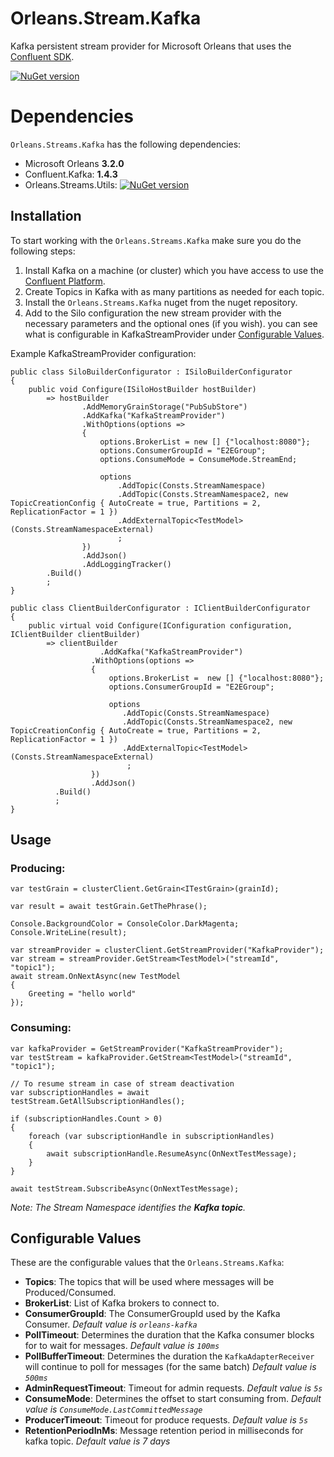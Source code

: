 # Orleans.Stream.Kafka
Kafka persistent stream provider for Microsoft Orleans that uses the [Confluent SDK](https://github.com/confluentinc/confluent-kafka-dotnet).

[![NuGet version](https://badge.fury.io/nu/orleans.streams.kafka.svg)](https://badge.fury.io/nu/orleans.streams.kafka)

# Dependencies
`Orleans.Streams.Kafka` has the following dependencies:
* Microsoft Orleans **3.2.0**
* Confluent.Kafka: **1.4.3**
* Orleans.Streams.Utils: [![NuGet version](https://badge.fury.io/nu/Orleans.Streams.Utils.svg)](https://badge.fury.io/nu/Orleans.Streams.Utils)

## Installation
To start working with the `Orleans.Streams.Kafka` make sure you do the following steps:

1. Install Kafka on a machine (or cluster) which you have access to use the [Confluent Platform](https://www.confluent.io/download/).
2. Create Topics in Kafka with as many partitions as needed for each topic.
3. Install the `Orleans.Streams.Kafka` nuget from the nuget repository.
4. Add to the Silo configuration the new stream provider with the necessary parameters and the optional ones (if you wish). you can see what is configurable in KafkaStreamProvider under [Configurable Values](#configurableValues).

Example KafkaStreamProvider configuration: 
```CSharp
public class SiloBuilderConfigurator : ISiloBuilderConfigurator
{
	public void Configure(ISiloHostBuilder hostBuilder)
		=> hostBuilder
				.AddMemoryGrainStorage("PubSubStore")
				.AddKafka("KafkaStreamProvider")
				.WithOptions(options =>
				{
					options.BrokerList = new [] {"localhost:8080"};
					options.ConsumerGroupId = "E2EGroup";
					options.ConsumeMode = ConsumeMode.StreamEnd;

					options
						.AddTopic(Consts.StreamNamespace)
						.AddTopic(Consts.StreamNamespace2, new TopicCreationConfig { AutoCreate = true, Partitions = 2, ReplicationFactor = 1 })
						.AddExternalTopic<TestModel>(Consts.StreamNamespaceExternal)
						;
				})
				.AddJson()
				.AddLoggingTracker()
        .Build()
        ;
}

public class ClientBuilderConfigurator : IClientBuilderConfigurator
{
	public virtual void Configure(IConfiguration configuration, IClientBuilder clientBuilder)
		=> clientBuilder
					.AddKafka("KafkaStreamProvider")
				  .WithOptions(options =>
				  {
					  options.BrokerList =  new [] {"localhost:8080"};
					  options.ConsumerGroupId = "E2EGroup";

					  options
						 .AddTopic(Consts.StreamNamespace)
						 .AddTopic(Consts.StreamNamespace2, new TopicCreationConfig { AutoCreate = true, Partitions = 2, ReplicationFactor = 1 })
						 .AddExternalTopic<TestModel>(Consts.StreamNamespaceExternal)
						  ;
				  })
				  .AddJson()
          .Build()
          ;
}
```

## Usage

### Producing:
```CSharp
var testGrain = clusterClient.GetGrain<ITestGrain>(grainId);

var result = await testGrain.GetThePhrase();

Console.BackgroundColor = ConsoleColor.DarkMagenta;
Console.WriteLine(result);

var streamProvider = clusterClient.GetStreamProvider("KafkaProvider");
var stream = streamProvider.GetStream<TestModel>("streamId", "topic1");
await stream.OnNextAsync(new TestModel
{
	Greeting = "hello world"
});
```

### Consuming:
```CSharp
var kafkaProvider = GetStreamProvider("KafkaStreamProvider");
var testStream = kafkaProvider.GetStream<TestModel>("streamId", "topic1");

// To resume stream in case of stream deactivation
var subscriptionHandles = await testStream.GetAllSubscriptionHandles();

if (subscriptionHandles.Count > 0)
{
	foreach (var subscriptionHandle in subscriptionHandles)
	{
		await subscriptionHandle.ResumeAsync(OnNextTestMessage);
	}
}

await testStream.SubscribeAsync(OnNextTestMessage);
```

*Note: The Stream Namespace identifies the **Kafka topic**.*

## <a name="configurableValues"></a>Configurable Values
These are the configurable values that the `Orleans.Streams.Kafka`:

- **Topics**: The topics that will be used where messages will be Produced/Consumed.
- **BrokerList**: List of Kafka brokers to connect to.
- **ConsumerGroupId**: The ConsumerGroupId used by the Kafka Consumer. *Default value is `orleans-kafka`*
- **PollTimeout**: Determines the duration that the Kafka consumer blocks for to wait for messages. *Default value is `100ms`*
- **PollBufferTimeout**: Determines the duration the `KafkaAdapterReceiver` will continue to poll for messages (for the same batch) *Default value is `500ms`*
- **AdminRequestTimeout**: Timeout for admin requests. *Default value is `5s`*
- **ConsumeMode**: Determines the offset to start consuming from. *Default value is `ConsumeMode.LastCommittedMessage`*
- **ProducerTimeout**: Timeout for produce requests. *Default value is `5s`*
- **RetentionPeriodInMs**: Message retention period in milliseconds for kafka topic. *Default value is 7 days*
